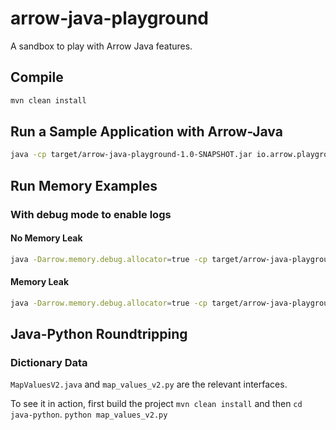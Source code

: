 # arrow-java-playground

A sandbox to play with Arrow Java features.

## Compile 

```bash
mvn clean install
```

## Run a Sample Application with Arrow-Java

```bash
java -cp target/arrow-java-playground-1.0-SNAPSHOT.jar io.arrow.playground.App
```

## Run Memory Examples

### With debug mode to enable logs

#### No Memory Leak

```bash
java -Darrow.memory.debug.allocator=true -cp target/arrow-java-playground-1.0-SNAPSHOT.jar io.arrow.playground.MemoryApp --mode no-leak
```

#### Memory Leak

```bash
java -Darrow.memory.debug.allocator=true -cp target/arrow-java-playground-1.0-SNAPSHOT.jar io.arrow.playground.MemoryApp --mode leak
```

## Java-Python Roundtripping

### Dictionary Data

`MapValuesV2.java` and `map_values_v2.py` are the relevant interfaces. 

To see it in action, first build the project `mvn clean install` and then `cd java-python`. `python map_values_v2.py`